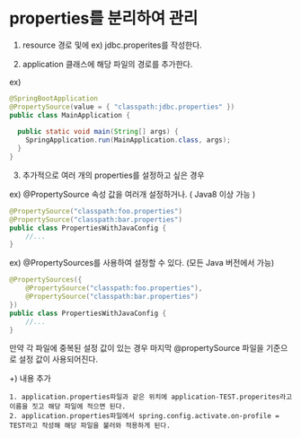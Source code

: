 # properties를 분리하여 관리

1. resource 경로 및에 ex) jdbc.properites를 작성한다.

2. application 클래스에 해당 파일의 경로를 추가한다.

ex)
```java
@SpringBootApplication
@PropertySource(value = { "classpath:jdbc.properties" })
public class MainApplication {
 
  public static void main(String[] args) {
    SpringApplication.run(MainApplication.class, args);
  }
}
```

3. 추가적으로 여러 개의 properties를 설정하고 싶은 경우

ex) @PropertySource 속성 값을 여러개 설정하거나. ( Java8 이상 가능 )
```java
@PropertySource("classpath:foo.properties")
@PropertySource("classpath:bar.properties")
public class PropertiesWithJavaConfig {
    //...
}
```

ex) @PropertySources를 사용하여 설정할 수 있다. (모든 Java 버전에서 가능)
```java
@PropertySources({
    @PropertySource("classpath:foo.properties"),
    @PropertySource("classpath:bar.properties")
})
public class PropertiesWithJavaConfig {
    //...
}
```

만약 각 파일에 중복된 설정 값이 있는 경우 마지막 @propertySource 파일을 기준으로 설정 값이 사용되어진다.

+) 내용 추가
```
1. application.properties파일과 같은 위치에 application-TEST.properites라고 이름을 짓고 해당 파일에 적으면 된다.
2. application.properties파일에서 spring.config.activate.on-profile = TEST라고 작성해 해당 파일을 불러와 적용하게 된다.
```
